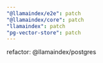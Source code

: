 ```yaml
---
"@llamaindex/e2e": patch
"@llamaindex/core": patch
"llamaindex": patch
"pg-vector-store": patch
---
```


refactor: @llamaindex/postgres
